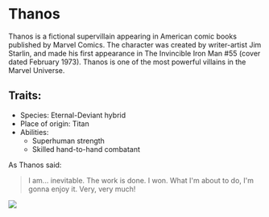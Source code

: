 # Thanos

Thanos is a fictional supervillain appearing in American comic books published by Marvel Comics. The character was created by writer-artist Jim Starlin, and made his first appearance in The Invincible Iron Man #55 (cover dated February 1973). Thanos is one of the most powerful villains in the Marvel Universe.

## Traits:
* Species: Eternal-Deviant hybrid
* Place of origin: Titan
* Abilities:
  * Superhuman strength
  * Skilled hand-to-hand combatant
  
As Thanos said:

> I am... inevitable. 
> The work is done. I won. What I'm about to do, I'm gonna enjoy it. Very, very much! 

<img src="https://vignette.wikia.nocookie.net/avengers/images/e/ee/1a318bfb-a00d-4ed1-a592-98de1c667813.png/revision/latest?cb=20190504175303&path-prefix=de"/>